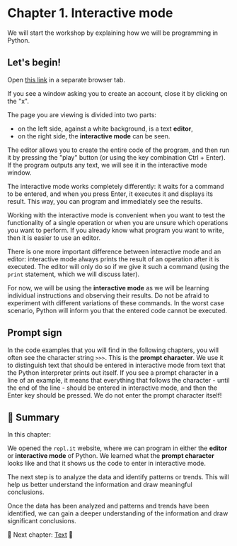 # Chapter 1. Interactive mode

We will start the workshop by explaining how we will be programming in Python.

## Let's begin!

Open [this link](https://repl.it/languages/python3) in a separate browser tab.

If you see a window asking you to create an account, close it by clicking 
on the "x".

The page you are viewing is divided into two parts: 

* on the left side, against a white background, is a text **editor**,
* on the right side, the **interactive mode** can be seen.

The editor allows you to create the entire code of the program, and 
then run it by pressing the "play" button (or using the key combination 
Ctrl + Enter). If the program outputs any text, we will see it in the 
interactive mode window.

The interactive mode works completely differently: it waits for a command 
to be entered, and when you press Enter, it executes it and displays its 
result. This way, you can program and immediately see the results.

Working with the interactive mode is convenient when you want to test the 
functionality of a single operation or when you are unsure which operations 
you want to perform. If you already know what program you want to write, then 
it is easier to use an editor.

There is one more important difference between interactive mode and an editor:
interactive mode always prints the result of an operation after it is executed. 
The editor will only do so if we give it such a command (using the `print` 
statement, which we will discuss later).

For now, we will be using the **interactive mode** as we will be learning 
individual instructions and observing their results. Do not be afraid to 
experiment with different variations of these commands. In the worst case scenario, 
Python will inform you that the entered code cannot be executed.

## Prompt sign

In the code examples that you will find in the following chapters, you will 
often see the character string `>>>`. This is the **prompt character**. 
We use it to distinguish text that should be entered in interactive mode 
from text that the Python interpreter prints out itself. If you see a prompt 
character in a line of an example, it means that everything that follows the 
character - until the end of the line - should be entered in interactive mode, 
and then the Enter key should be pressed. We do not enter the prompt character itself!

## :pushpin: Summary

In this chapter:

We opened the `repl.it` website, where we can program in either the **editor** or 
**interactive mode** of Python. We learned what the **prompt character** looks like 
and that it shows us the code to enter in interactive mode.

The next step is to analyze the data and identify patterns or trends. This will 
help us better understand the information and draw meaningful conclusions.

Once the data has been analyzed and patterns and trends have been identified, we 
can gain a deeper understanding of the information and draw significant conclusions.

:checkered_flag: Next chapter: [Text](./02_text.md)
:checkered_flag: